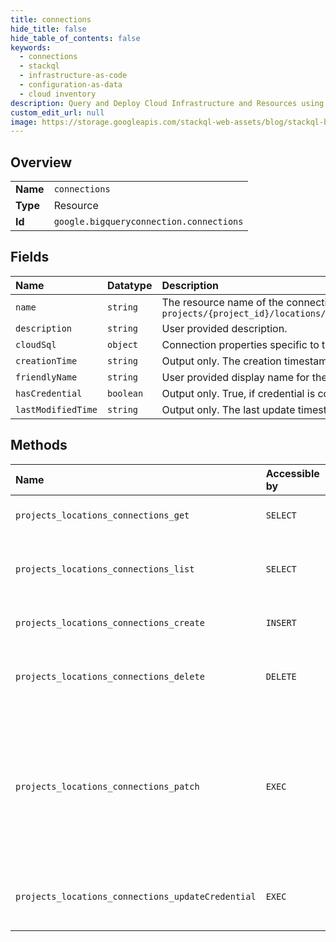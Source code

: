 ```yaml
---
title: connections
hide_title: false
hide_table_of_contents: false
keywords:
  - connections
  - stackql
  - infrastructure-as-code
  - configuration-as-data
  - cloud inventory
description: Query and Deploy Cloud Infrastructure and Resources using SQL
custom_edit_url: null
image: https://storage.googleapis.com/stackql-web-assets/blog/stackql-blog-post-featured-image.png
---
```

  
    

## Overview
<table><tbody>
<tr><td><b>Name</b></td><td><code>connections</code></td></tr>
<tr><td><b>Type</b></td><td>Resource</td></tr>
<tr><td><b>Id</b></td><td><code>google.bigqueryconnection.connections</code></td></tr>
</tbody></table>

## Fields
| Name | Datatype | Description |
|:-----|:---------|:------------|
| `name` | `string` | The resource name of the connection in the form of: `projects/{project_id}/locations/{location_id}/connections/{connection_id}` |
| `description` | `string` | User provided description. |
| `cloudSql` | `object` | Connection properties specific to the Cloud SQL. |
| `creationTime` | `string` | Output only. The creation timestamp of the connection. |
| `friendlyName` | `string` | User provided display name for the connection. |
| `hasCredential` | `boolean` | Output only. True, if credential is configured for this connection. |
| `lastModifiedTime` | `string` | Output only. The last update timestamp of the connection. |
## Methods
| Name | Accessible by | Required Params | Description |
|:-----|:--------------|:----------------|:------------|
| `projects_locations_connections_get` | `SELECT` | `name` | Returns specified connection. |
| `projects_locations_connections_list` | `SELECT` | `parent` | Returns a list of connections in the given project. |
| `projects_locations_connections_create` | `INSERT` | `parent` | Creates a new connection. |
| `projects_locations_connections_delete` | `DELETE` | `name` | Deletes connection and associated credential. |
| `projects_locations_connections_patch` | `EXEC` | `name` | Updates the specified connection. For security reasons, also resets credential if connection properties are in the update field mask. |
| `projects_locations_connections_updateCredential` | `EXEC` | `name` | Sets the credential for the specified connection. |
